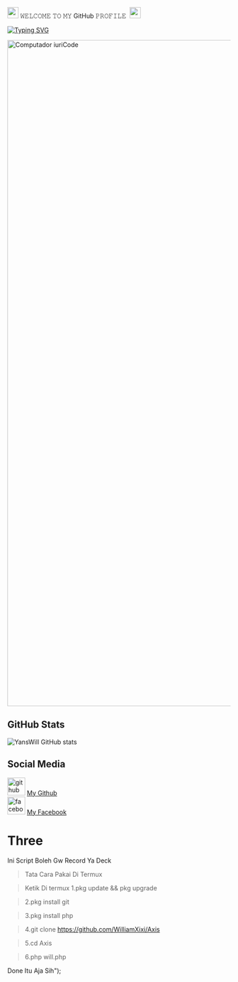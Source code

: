 <img src="https://emoji.discadia.com/emojis/39cf86cc-52eb-4530-9a83-4eff6ab647a3.gif" width="25"> 𝚆𝙴𝙻𝙲𝙾𝙼𝙴 𝚃𝙾 𝙼𝚈 GitHub 𝙿𝚁𝙾𝙵𝙸𝙻𝙴&nbsp; <img src="https://emoji.discadia.com/emojis/39cf86cc-52eb-4530-9a83-4eff6ab647a3.gif" width="25">



[![Typing SVG](https://readme-typing-svg.herokuapp.com?font=Neuton&size=25&color=8A2BE2&background=000000&center=true&vCenter=true&width=360&height=60&lines=Hello+World%2C+I'm+YanzWill+Here+🗿;𝙸𝚃'𝚜+𝙽𝙾𝚃+𝙰+𝙹𝚄𝚂𝚃+𝙽𝙰𝙼𝙴+𝙱𝚁𝙾+🤔;𝙸𝚃'𝚜+𝙰+𝙱𝚁𝙰𝙽𝙳+🤯;Respect+For-My-Self;Today+I+Will+Tell+You+🥵;Please+Follow+My+GitHub+🙏;Thanks+My+All+Friend+🤙+🐱‍👤)](https://git.io/typing-svg)


</p>

<img src="https://i.pinimg.com/originals/77/ca/a3/77caa32884d735d439ade45ba37feaf2.gif" min-width="1500px" max-width="1500px" width="1500px" align="middle" alt="Computador iuriCode">

## GitHub Stats  
![YansWill GitHub stats](https://github-readme-stats.vercel.app/api?username=WilliamXixi&show_icons=true&theme=chartreuse-dark)  

## Social Media  
[<img src='https://cdn.jsdelivr.net/npm/simple-icons@3.0.1/icons/github.svg' alt='github' height='40'>](https://github.com/WilliamXixi) <a href="https://github.com/WilliamXixi">My Github</a>  
[<img src='https://cdn.jsdelivr.net/npm/simple-icons@3.0.1/icons/facebook.svg' alt='facebook' height='40'>](https://www.facebook.com/william.taneka.37) <a href="https://www.facebook.com/william.taneka.37">My Facebook</a>

# Three
Ini Script Boleh Gw Record Ya Deck
> Tata Cara Pakai Di Termux

> Ketik Di termux 
> 1.pkg update && pkg upgrade

> 2.pkg install git

> 3.pkg install php

> 4.git clone https://github.com/WilliamXixi/Axis

> 5.cd Axis

> 6.php will.php

Done Itu Aja Sih");

